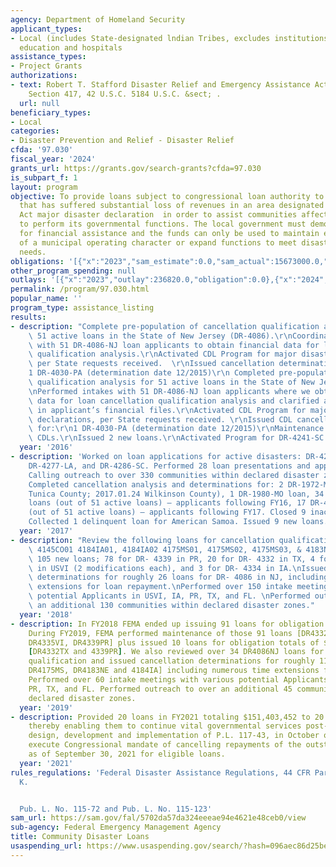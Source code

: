 ```yaml
---
agency: Department of Homeland Security
applicant_types:
- Local (includes State-designated lndian Tribes, excludes institutions of higher
  education and hospitals
assistance_types:
- Project Grants
authorizations:
- text: Robert T. Stafford Disaster Relief and Emergency Assistance Act, as amended,
    Section 417, 42 U.S.C. 5184 U.S.C. &sect; .
  url: null
beneficiary_types:
- Local
categories:
- Disaster Prevention and Relief - Disaster Relief
cfda: '97.030'
fiscal_year: '2024'
grants_url: https://grants.gov/search-grants?cfda=97.030
is_subpart_f: 1
layout: program
objective: To provide loans subject to congressional loan authority to any local government
  that has suffered substantial loss of revenues in an area designated in a Stafford
  Act major disaster declaration  in order to assist communities affected by an incident
  to perform its governmental functions. The local government must demonstrate a need
  for financial assistance and the funds can only be used to maintain existing functions
  of a municipal operating character or expand functions to meet disaster-related
  needs.
obligations: '[{"x":"2023","sam_estimate":0.0,"sam_actual":15673000.0,"usa_spending_actual":0.0},{"x":"2024","sam_estimate":0.0,"sam_actual":110865138.0,"usa_spending_actual":0.0},{"x":"2025","sam_estimate":0.0,"sam_actual":0.0,"usa_spending_actual":0.0}]'
other_program_spending: null
outlays: '[{"x":"2023","outlay":236820.0,"obligation":0.0},{"x":"2024","outlay":21505627.96,"obligation":0.0},{"x":"2025","outlay":0.0,"obligation":0.0}]'
permalink: /program/97.030.html
popular_name: ''
program_type: assistance_listing
results:
- description: "Complete pre-population of cancellation qualification analysis for\
    \ 51 active loans in the State of New Jersey (DR-4086).\r\nCoordinate intake appointments\
    \ with 51 DR-4086-NJ loan applicants to obtain financial data for loan cancellation\
    \ qualification analysis.\r\nActivated CDL Program for major disaster declarations,\
    \ per State requests received.  \r\nIssued cancellation determinations for:\r\n\
    1 DR-4030-PA (determination date 12/2015)\r\n Completed pre-population of cancellation\
    \ qualification analysis for 51 active loans in the State of New Jersey (DR-4086).\r\
    \nPerformed intakes with 51 DR-4086-NJ loan applicants where we obtained financial\
    \ data for loan cancellation qualification analysis and clarified accounting lines\
    \ in applicant’s financial files.\r\nActivated CDL Program for major disaster\
    \ declarations, per State requests received. \r\nIssued CDL cancellation determinations\
    \ for:\r\n1 DR-4030-PA (determination date 12/2015)\r\nMaintenance of 70 active\
    \ CDLs.\r\nIssued 2 new loans.\r\nActivated Program for DR-4241-SC.\r\n"
  year: '2016'
- description: 'Worked on loan applications for active disasters: DR-4273-WV, DR-4263-LA,
    DR-4277-LA, and DR-4286-SC. Performed 28 loan presentations and application interviews.
    Calling outreach to over 330 communities within declared disaster zones in 3 states.
    Completed cancellation analysis and determinations for: 2 DR-1972-MS loans (2017.01.09
    Tunica County; 2017.01.24 Wilkinson County), 1 DR-1980-MO loan, 34 DR-4086-NJ
    loans (out of 51 active loans) – applicants following FY16, 17 DR-4086-NJ loans
    (out of 51 active loans) – applicants following FY17. Closed 9 inactive loans.
    Collected 1 delinquent loan for American Samoa. Issued 9 new loans.'
  year: '2017'
- description: "Review the following loans for cancellation qualification: 4174AR01\
    \ 4145CO01 4184IA01, 4184IA02 4175MS01, 4175MS02, 4175MS03, & 4183NE01. \nIssued\
    \ 105 new loans; 78 for DR- 4339 in PR, 20 for DR- 4332 in TX, 4 for DR- 4335\
    \ in USVI (2 modifications each), and 3 for DR- 4334 in IA.\nIssued cancellation\
    \ determinations for roughly 26 loans for DR- 4086 in NJ, including numerous time\
    \ extensions for loan repayment.\nPerformed over 150 intake meetings with various\
    \ potential Applicants in USVI, IA, PR, TX, and FL. \nPerformed outreach to over\
    \ an additional 130 communities within declared disaster zones."
  year: '2018'
- description: In FY2018 FEMA ended up issuing 91 loans for obligation total of $622,420,310.
    During FY2019, FEMA performed maintenance of those 91 loans [DR4332TX, DR4334IA,
    DR4335VI, DR4339PR] plus issued 10 loans for obligation totals of $35,348,934
    [DR4332TX and 4339PR]. We also reviewed over 34 DR4086NJ loans for cancellation
    qualification and issued cancellation determinations for roughly 11 loans [DR4086NJ,
    DR4175MS, DR4183NE and 4184IA] including numerous time extensions for loan repayment.
    Performed over 60 intake meetings with various potential Applicants in CA, IA,
    PR, TX, and FL. Performed outreach to over an additional 45 communities within
    declared disaster zones.
  year: '2019'
- description: Provided 20 loans in FY2021 totaling $151,403,452 to 20 communities
    thereby enabling them to continue vital governmental services post-disaster. Completed
    design, development and implementation of P.L. 117-43, in October of 2021, to
    execute Congressional mandate of cancelling repayments of the outstanding balances
    as of September 30, 2021 for eligible loans.
  year: '2021'
rules_regulations: 'Federal Disaster Assistance Regulations, 44 CFR Part 206, Subpart
  K.


  Pub. L. No. 115-72 and Pub. L. No. 115-123'
sam_url: https://sam.gov/fal/5702da57da324eeeae94e4621e48ceb0/view
sub-agency: Federal Emergency Management Agency
title: Community Disaster Loans
usaspending_url: https://www.usaspending.gov/search/?hash=096aec86d25be723560ead9a4fa4ae8c
---
```

